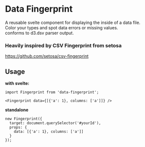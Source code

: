 # Data Fingerprint

A reusable svelte component for displaying the inside of a data file.  
Color your types and spot data errors or missing values.  
conforms to d3.dsv parser output. 

### Heavily inspired by CSV Fingerprint from setosa

https://github.com/setosa/csv-fingerprint

## Usage

__with svelte:__

```
import Fingerprint from 'data-fingerprint';

<Fingerprint data={[{'a': 1}, columns: ['a']]} />

```

__standalone__
```
new Fingerprint({
  target: document.querySelector('#yourId'),
  props: {
    data: [{'a': 1}, columns: ['a']]
  }
});
```
